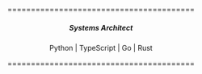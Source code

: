 <p align="center">========================================</p>
<h5 align="center">Systems Architect</h5>
<p align="center">Python | TypeScript | Go | Rust</p>
<p align="center">========================================</p>
